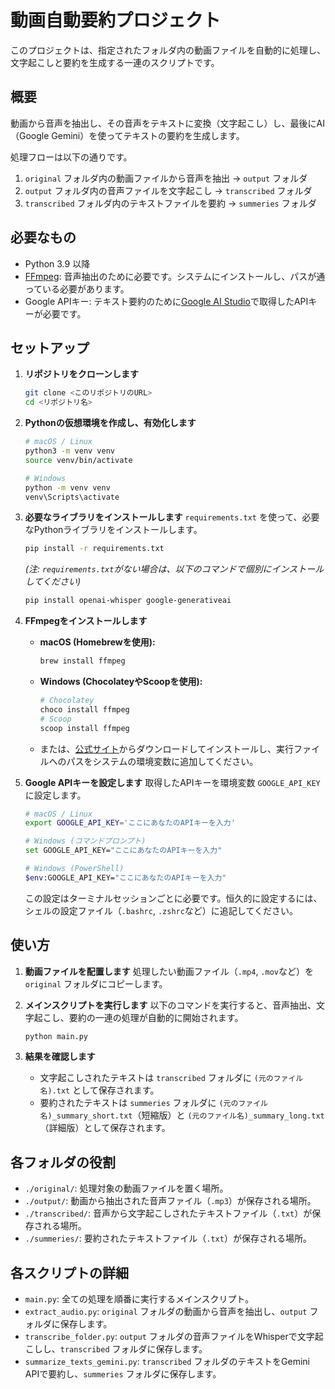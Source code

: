 # 動画自動要約プロジェクト

このプロジェクトは、指定されたフォルダ内の動画ファイルを自動的に処理し、文字起こしと要約を生成する一連のスクリプトです。

## 概要

動画から音声を抽出し、その音声をテキストに変換（文字起こし）し、最後にAI（Google Gemini）を使ってテキストの要約を生成します。

処理フローは以下の通りです。
1.  `original` フォルダ内の動画ファイルから音声を抽出 → `output` フォルダ
2.  `output` フォルダ内の音声ファイルを文字起こし → `transcribed` フォルダ
3.  `transcribed` フォルダ内のテキストファイルを要約 → `summeries` フォルダ

## 必要なもの

- Python 3.9 以降
- [FFmpeg](https://ffmpeg.org/): 音声抽出のために必要です。システムにインストールし、パスが通っている必要があります。
- Google APIキー: テキスト要約のために[Google AI Studio](https://aistudio.google.com/app/apikey)で取得したAPIキーが必要です。

## セットアップ

1.  **リポジトリをクローンします**
    ```bash
    git clone <このリポジトリのURL>
    cd <リポジトリ名>
    ```

2.  **Pythonの仮想環境を作成し、有効化します**
    ```bash
    # macOS / Linux
    python3 -m venv venv
    source venv/bin/activate

    # Windows
    python -m venv venv
    venv\Scripts\activate
    ```

3.  **必要なライブラリをインストールします**
    `requirements.txt` を使って、必要なPythonライブラリをインストールします。
    ```bash
    pip install -r requirements.txt
    ```
    *(注: `requirements.txt`がない場合は、以下のコマンドで個別にインストールしてください)*
    ```bash
    pip install openai-whisper google-generativeai
    ```

4.  **FFmpegをインストールします**
    -   **macOS (Homebrewを使用):**
        ```bash
        brew install ffmpeg
        ```
    -   **Windows (ChocolateyやScoopを使用):**
        ```bash
        # Chocolatey
        choco install ffmpeg
        # Scoop
        scoop install ffmpeg
        ```
    -   または、[公式サイト](https://ffmpeg.org/download.html)からダウンロードしてインストールし、実行ファイルへのパスをシステムの環境変数に追加してください。

5.  **Google APIキーを設定します**
    取得したAPIキーを環境変数 `GOOGLE_API_KEY` に設定します。
    ```bash
    # macOS / Linux
    export GOOGLE_API_KEY='ここにあなたのAPIキーを入力'

    # Windows (コマンドプロンプト)
    set GOOGLE_API_KEY="ここにあなたのAPIキーを入力"

    # Windows (PowerShell)
    $env:GOOGLE_API_KEY="ここにあなたのAPIキーを入力"
    ```
    この設定はターミナルセッションごとに必要です。恒久的に設定するには、シェルの設定ファイル（`.bashrc`, `.zshrc`など）に追記してください。

## 使い方

1.  **動画ファイルを配置します**
    処理したい動画ファイル（`.mp4`, `.mov`など）を `original` フォルダにコピーします。

2.  **メインスクリプトを実行します**
    以下のコマンドを実行すると、音声抽出、文字起こし、要約の一連の処理が自動的に開始されます。
    ```bash
    python main.py
    ```

3.  **結果を確認します**
    -   文字起こしされたテキストは `transcribed` フォルダに `(元のファイル名).txt` として保存されます。
    -   要約されたテキストは `summeries` フォルダに `(元のファイル名)_summary_short.txt`（短縮版）と `(元のファイル名)_summary_long.txt`（詳細版）として保存されます。

## 各フォルダの役割

-   `./original/`: 処理対象の動画ファイルを置く場所。
-   `./output/`: 動画から抽出された音声ファイル（`.mp3`）が保存される場所。
-   `./transcribed/`: 音声から文字起こしされたテキストファイル（`.txt`）が保存される場所。
-   `./summeries/`: 要約されたテキストファイル（`.txt`）が保存される場所。

## 各スクリプトの詳細

-   `main.py`: 全ての処理を順番に実行するメインスクリプト。
-   `extract_audio.py`: `original` フォルダの動画から音声を抽出し、`output` フォルダに保存します。
-   `transcribe_folder.py`: `output` フォルダの音声ファイルをWhisperで文字起こしし、`transcribed` フォルダに保存します。
-   `summarize_texts_gemini.py`: `transcribed` フォルダのテキストをGemini APIで要約し、`summeries` フォルダに保存します。
